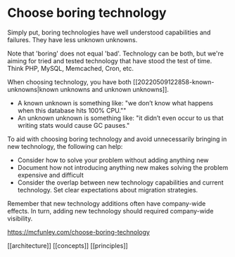 # Choose boring technology
Simply put, boring technologies have well understood capabilities and failures. They have less unknown unknowns.

Note that 'boring' does not equal 'bad'. Technology can be both, but we're aiming for tried and tested technology that have stood the test of time. Think PHP, MySQL, Memcached, Cron, etc.

When choosing technology, you have both [[20220509122858-known-unknowns|known unknowns and unknown unknowns]].
- A known unknown is something like: "we don’t know what happens when this database hits 100% CPU.""
- An unknown unknown is something like: "it didn’t even occur to us that writing stats would cause GC pauses."

To aid with choosing boring technology and avoid unnecessarily bringing in new technology, the following can help:
- Consider how to solve your problem without adding anything new
- Document how not introducing anything new makes solving the problem expensive and difficult
- Consider the overlap between new technology capabilities and current technology. Set clear expectations about migration strategies.

Remember that new technology additions often have company-wide effects. In turn, adding new technology should required company-wide visibility.

https://mcfunley.com/choose-boring-technology

[[architecture]]
[[concepts]]
[[principles]]